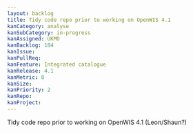 ```yaml
---
layout: backlog
title: Tidy code repo prior to working on OpenWIS 4.1
kanCategory: analyse
kanSubCategory: in-progress
kanAssigned: UKMO
kanBacklog: 184
kanIssue:
kanPullReq:
kanFeature: Integrated catalogue
kanRelease: 4.1
kanMetric: 8
kanSize:
kanPriority: 2
kanRepo:
kanProject:
---
```

Tidy code repo prior to working on OpenWIS 4.1 (Leon/Shaun?)
